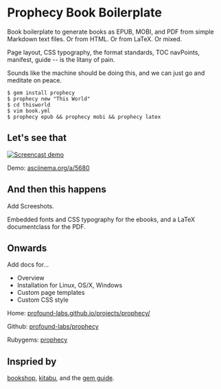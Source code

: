 Prophecy Book Boilerplate
=========================

Book boilerplate to generate books as EPUB, MOBI, and PDF from simple
Markdown text files. Or from HTML. Or from LaTeX. Or mixed.

Page layout, CSS typography, the format standards, TOC navPoints,
manifest, guide -- is the litany of pain.

Sounds like the machine should be doing this, and we can just go and
meditate on peace.

    $ gem install prophecy
    $ prophecy new "This World"
    $ cd thisworld
    $ vim book.yml
    $ prophecy epub && prophecy mobi && prophecy latex

## Let's see that

[![Screencast demo][demo-jpg]](http://asciinema.org/a/5680)

[demo-jpg]: http://profound-labs.github.io/projects/prophecy/prophecy-screencast.jpg

Demo: [asciinema.org/a/5680](http://asciinema.org/a/5680)

## And then this happens

Add Screeshots.

Embedded fonts and CSS typography for the ebooks, and a LaTeX
documentclass for the PDF.

## Onwards

Add docs for...

- Overview
- Installation for Linux, OS/X, Windows
- Custom page templates
- Custom CSS style

Home: [profound-labs.github.io/projects/prophecy/](http://profound-labs.github.io/projects/prophecy/)

Github: [profound-labs/prophecy](https://github.com/profound-labs/prophecy)

Rubygems: [prophecy](https://rubygems.org/gems/prophecy)

## Inspried by

[bookshop](https://github.com/blueheadpublishing/bookshop), [kitabu](https://github.com/fnando/kitabu), and the [gem guide](https://github.com/radar/guides/blob/master/gem-development.md).

